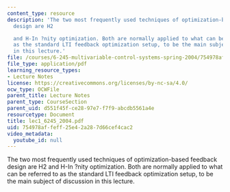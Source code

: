 ```yaml
---
content_type: resource
description: 'The two most frequently used techniques of optimization-based feedback
  design are H2

  and H-In ?nity optimization. Both are normally applied to what can be referred to
  as the standard LTI feedback optimization setup, to be the main subject of discussion
  in this lecture.'
file: /courses/6-245-multivariable-control-systems-spring-2004/754978affeff25e42a287d66cef4cac2_lec1_6245_2004.pdf
file_type: application/pdf
learning_resource_types:
- Lecture Notes
license: https://creativecommons.org/licenses/by-nc-sa/4.0/
ocw_type: OCWFile
parent_title: Lecture Notes
parent_type: CourseSection
parent_uid: d551f45f-ce28-97e7-f7f9-abcdb5561a4e
resourcetype: Document
title: lec1_6245_2004.pdf
uid: 754978af-feff-25e4-2a28-7d66cef4cac2
video_metadata:
  youtube_id: null
---
```

The two most frequently used techniques of optimization-based feedback design are H2
and H-In ?nity optimization. Both are normally applied to what can be referred to as the standard LTI feedback optimization setup, to be the main subject of discussion in this lecture.